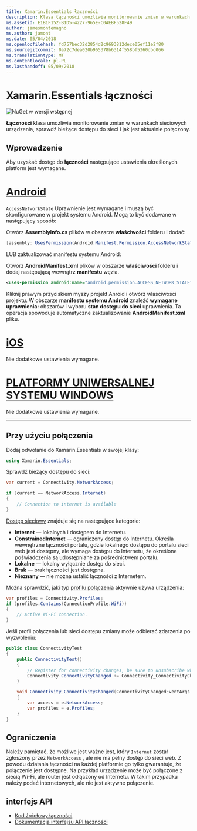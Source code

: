 ```yaml
---
title: Xamarin.Essentials łączności
description: Klasa łączności umożliwia monitorowanie zmian w warunkach sieciowych urządzenia, należy sprawdzić bieżące dostępu do sieci i jak jest aktualnie połączony.
ms.assetid: E1B1F152-B1D5-4227-965E-C0AEBF528F49
author: jamesmontemagno
ms.author: jamont
ms.date: 05/04/2018
ms.openlocfilehash: fd757bec32d2854d2c9693812dece05ef11e2f80
ms.sourcegitcommit: 0a72c7dea020b965378b6314f558bf5360dbd066
ms.translationtype: MT
ms.contentlocale: pl-PL
ms.lasthandoff: 05/09/2018
---
```

# <a name="xamarinessentials-connectivity"></a>Xamarin.Essentials łączności

![NuGet w wersji wstępnej](~/media/shared/pre-release.png)

**Łączności** klasa umożliwia monitorowanie zmian w warunkach sieciowych urządzenia, sprawdź bieżące dostępu do sieci i jak jest aktualnie połączony.

## <a name="getting-started"></a>Wprowadzenie

Aby uzyskać dostęp do **łączności** następujące ustawienia określonych platform jest wymagane.

# <a name="androidtabandroid"></a>[Android](#tab/android)

`AccessNetworkState` Uprawnienie jest wymagane i muszą być skonfigurowane w projekt systemu Android. Mogą to być dodawane w następujący sposób:

Otwórz **AssemblyInfo.cs** plików w obszarze **właściwości** folderu i dodać:

```csharp
[assembly: UsesPermission(Android.Manifest.Permission.AccessNetworkState)]
```

LUB zaktualizować manifestu systemu Android:

Otwórz **AndroidManifest.xml** plików w obszarze **właściwości** folderu i dodaj następującą wewnątrz **manifestu** węzła.

```xml
<uses-permission android:name="android.permission.ACCESS_NETWORK_STATE" />
```

Kliknij prawym przyciskiem myszy projekt Anroid i otwórz właściwości projektu. W obszarze **manifestu systemu Android** znaleźć **wymagane uprawnienia:** obszarów i wyboru **stan dostępu do sieci** uprawnienia. Ta operacja spowoduje automatyczne zaktualizowanie **AndroidManifest.xml** pliku.

# <a name="iostabios"></a>[iOS](#tab/ios)

Nie dodatkowe ustawienia wymagane.

# <a name="uwptabuwp"></a>[PLATFORMY UNIWERSALNEJ SYSTEMU WINDOWS](#tab/uwp)

Nie dodatkowe ustawienia wymagane.

-----

## <a name="using-connectivity"></a>Przy użyciu połączenia

Dodaj odwołanie do Xamarin.Essentials w swojej klasy:

```csharp
using Xamarin.Essentials;
```

Sprawdź bieżący dostępu do sieci:

```csharp
var current = Connectivity.NetworkAccess;

if (current == NetworkAccess.Internet)
{
    // Connection to internet is available
}
```

[Dostęp sieciowy](xref:Xamarin.Essentials.NetworkAccess) znajduje się na następujące kategorie:

* **Internet** — lokalnych i dostępem do Internetu.
* **ConstrainedInternet** — ograniczony dostęp do Internetu. Określa wewnętrzne łączności portalu, gdzie lokalnego dostępu do portalu sieci web jest dostępny, ale wymaga dostępu do Internetu, że określone poświadczenia są udostępniane za pośrednictwem portalu.
* **Lokalne** — lokalny wyłącznie dostęp do sieci.
* **Brak** — brak łączności jest dostępna.
* **Nieznany** — nie można ustalić łączności z Internetem.

Można sprawdzić, jaki typ [profilu połączenia](xref:Xamarin.Essentials.ConnectionProfile) aktywnie używa urządzenia:

```csharp
var profiles = Connectivity.Profiles;
if (profiles.Contains(ConnectionProfile.WiFi))
{
    // Active Wi-Fi connection.
}
```

Jeśli profil połączenia lub sieci dostępu zmiany może odbierać zdarzenia po wyzwoleniu:

```csharp
public class ConnectivityTest
{
    public ConnectivityTest()
    {
        // Register for connectivity changes, be sure to unsubscribe when finished
        Connectivity.ConnectivityChanged += Connectivity_ConnectivityChanged;
    }

    void Connectivity_ConnectivityChanged(ConnectivityChangedEventArgs  e)
    {
        var access = e.NetworkAccess;
        var profiles = e.Profiles;
    }
}
```

## <a name="limitations"></a>Ograniczenia

Należy pamiętać, że możliwe jest ważne jest, który `Internet` został zgłoszony przez `NetworkAccess` , ale nie ma pełny dostęp do sieci web. Z powodu działania łączności na każdej platformie go tylko gwarantuje, że połączenie jest dostępne. Na przykład urządzenie może być połączone z siecią Wi-Fi, ale router jest odłączony od Internetu. W takim przypadku należy podać internetowych, ale nie jest aktywne połączenie.

## <a name="api"></a>interfejs API

* [Kod źródłowy łączności](https://github.com/xamarin/Essentials/tree/master/Essentials/Connectivity)
* [Dokumentacja interfejsu API łączności](xref:Xamarin.Essentials.Connectivity)
